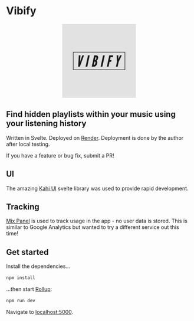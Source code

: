 # Vibify

<p align="center" width="100%">
    <img src="./public/Vibify-logos.jpeg" width="200">
</p>

## Find hidden playlists within your music using your listening history

Written in Svelte. Deployed on [Render](render.com). Deployment is done by the author after local testing.

If you have a feature or bug fix, submit a PR!

## UI
The amazing [Kahi UI](https://kahi-ui.nbn.dev/) svelte library was used to provide rapid development.

## Tracking

[Mix Panel](mixpanel.com) is used to track usage in the app - no user data is stored. This is similar to Google Analytics but wanted to try a different service out this time!

## Get started

Install the dependencies...

```bash
npm install
```

...then start [Rollup](https://rollupjs.org):

```bash
npm run dev
```

Navigate to [localhost:5000](http://127.0.0.1:5000). 

